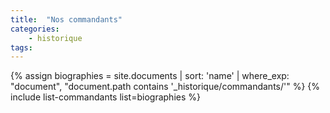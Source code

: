 ```yaml
---
title:  "Nos commandants"  
categories:
    - historique
tags:
---
```


{% assign biographies = site.documents | sort: 'name' | where_exp: "document", "document.path contains '_historique/commandants/'" %}
{% include list-commandants list=biographies %}
